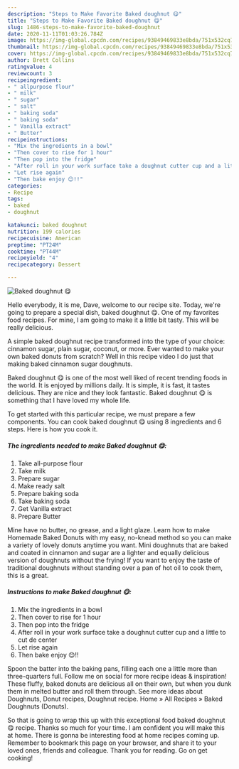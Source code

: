 ```yaml
---
description: "Steps to Make Favorite Baked doughnut 😋"
title: "Steps to Make Favorite Baked doughnut 😋"
slug: 1486-steps-to-make-favorite-baked-doughnut
date: 2020-11-11T01:03:26.784Z
image: https://img-global.cpcdn.com/recipes/93849469833e8bda/751x532cq70/baked-doughnut-😋-recipe-main-photo.jpg
thumbnail: https://img-global.cpcdn.com/recipes/93849469833e8bda/751x532cq70/baked-doughnut-😋-recipe-main-photo.jpg
cover: https://img-global.cpcdn.com/recipes/93849469833e8bda/751x532cq70/baked-doughnut-😋-recipe-main-photo.jpg
author: Brett Collins
ratingvalue: 4
reviewcount: 3
recipeingredient:
- " allpurpose flour"
- " milk"
- " sugar"
- " salt"
- " baking soda"
- " baking soda"
- " Vanilla extract"
- " Butter"
recipeinstructions:
- "Mix the ingredients in a bowl"
- "Then cover to rise for 1 hour"
- "Then pop into the fridge"
- "After roll in your work surface take a doughnut cutter cup and a little to cut de center"
- "Let rise again"
- "Then bake enjoy 😊!!"
categories:
- Recipe
tags:
- baked
- doughnut

katakunci: baked doughnut 
nutrition: 199 calories
recipecuisine: American
preptime: "PT24M"
cooktime: "PT44M"
recipeyield: "4"
recipecategory: Dessert

---
```



![Baked doughnut 😋](https://img-global.cpcdn.com/recipes/93849469833e8bda/751x532cq70/baked-doughnut-😋-recipe-main-photo.jpg)

Hello everybody, it is me, Dave, welcome to our recipe site. Today, we're going to prepare a special dish, baked doughnut 😋. One of my favorites food recipes. For mine, I am going to make it a little bit tasty. This will be really delicious.

A simple baked doughnut recipe transformed into the type of your choice: cinnamon sugar, plain sugar, coconut, or more. Ever wanted to make your own baked donuts from scratch? Well in this recipe video I do just that making baked cinnamon sugar doughnuts.

Baked doughnut 😋 is one of the most well liked of recent trending foods in the world. It is enjoyed by millions daily. It is simple, it is fast, it tastes delicious. They are nice and they look fantastic. Baked doughnut 😋 is something that I have loved my whole life.


To get started with this particular recipe, we must prepare a few components. You can cook baked doughnut 😋 using 8 ingredients and 6 steps. Here is how you cook it.

<!--inarticleads1-->

##### The ingredients needed to make Baked doughnut 😋:

1. Take  all-purpose flour
1. Take  milk
1. Prepare  sugar
1. Make ready  salt
1. Prepare  baking soda
1. Take  baking soda
1. Get  Vanilla extract
1. Prepare  Butter


Mine have no butter, no grease, and a light glaze. Learn how to make Homemade Baked Donuts with my easy, no-knead method so you can make a variety of lovely donuts anytime you want. Mini doughnuts that are baked and coated in cinnamon and sugar are a lighter and equally delicious version of doughnuts without the frying! If you want to enjoy the taste of traditional doughnuts without standing over a pan of hot oil to cook them, this is a great. 

<!--inarticleads2-->

##### Instructions to make Baked doughnut 😋:

1. Mix the ingredients in a bowl
1. Then cover to rise for 1 hour
1. Then pop into the fridge
1. After roll in your work surface take a doughnut cutter cup and a little to cut de center
1. Let rise again
1. Then bake enjoy 😊!!


Spoon the batter into the baking pans, filling each one a little more than three-quarters full. Follow me on social for more recipe ideas &amp; inspiration! These fluffy, baked donuts are delicious all on their own, but when you dunk them in melted butter and roll them through. See more ideas about Doughnuts, Donut recipes, Doughnut recipe. Home » All Recipes » Baked Doughnuts (Donuts). 

So that is going to wrap this up with this exceptional food baked doughnut 😋 recipe. Thanks so much for your time. I am confident you will make this at home. There is gonna be interesting food at home recipes coming up. Remember to bookmark this page on your browser, and share it to your loved ones, friends and colleague. Thank you for reading. Go on get cooking!
